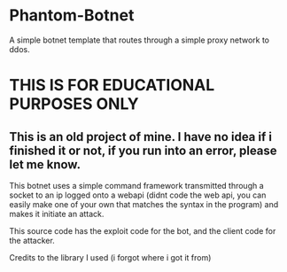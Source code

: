 # Phantom-Botnet
A simple botnet template that routes through a simple proxy network to ddos.

# THIS IS FOR EDUCATIONAL PURPOSES ONLY

## This is an old project of mine. I have no idea if i finished it or not, if you run into an error, please let me know.


This botnet uses a simple command framework transmitted through a socket to an ip logged onto a webapi (didnt code the web api, you can easily make one of your own that matches the syntax in the program) and makes it initiate an attack.

This source code has the exploit code for the bot, and the client code for the attacker.

Credits to the library I used (i forgot where i got it from)
